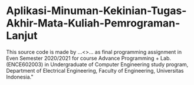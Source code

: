 # Aplikasi-Minuman-Kekinian-Tugas-Akhir-Mata-Kuliah-Pemrograman-Lanjut


























This source code is made by …<<daftar nama dan NPM kelompok Anda>>... as final programming assignment in Even Semester 2020/2021 for course Advance Programming + Lab. (ENCE602003) in Undergraduate of Computer Engineering study program, Department of Electrical Engineering, Faculty of Engineering, Universitas Indonesia."
